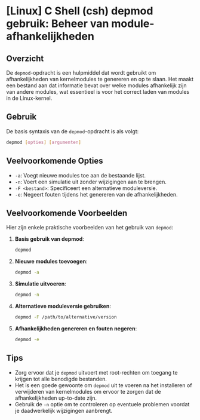 # [Linux] C Shell (csh) depmod gebruik: Beheer van module-afhankelijkheden

## Overzicht
De `depmod`-opdracht is een hulpmiddel dat wordt gebruikt om afhankelijkheden van kernelmodules te genereren en op te slaan. Het maakt een bestand aan dat informatie bevat over welke modules afhankelijk zijn van andere modules, wat essentieel is voor het correct laden van modules in de Linux-kernel.

## Gebruik
De basis syntaxis van de `depmod`-opdracht is als volgt:

```bash
depmod [opties] [argumenten]
```

## Veelvoorkomende Opties
- `-a`: Voegt nieuwe modules toe aan de bestaande lijst.
- `-n`: Voert een simulatie uit zonder wijzigingen aan te brengen.
- `-F <bestand>`: Specificeert een alternatieve moduleversie.
- `-e`: Negeert fouten tijdens het genereren van de afhankelijkheden.

## Veelvoorkomende Voorbeelden
Hier zijn enkele praktische voorbeelden van het gebruik van `depmod`:

1. **Basis gebruik van depmod**:
   ```bash
   depmod
   ```

2. **Nieuwe modules toevoegen**:
   ```bash
   depmod -a
   ```

3. **Simulatie uitvoeren**:
   ```bash
   depmod -n
   ```

4. **Alternatieve moduleversie gebruiken**:
   ```bash
   depmod -F /path/to/alternative/version
   ```

5. **Afhankelijkheden genereren en fouten negeren**:
   ```bash
   depmod -e
   ```

## Tips
- Zorg ervoor dat je `depmod` uitvoert met root-rechten om toegang te krijgen tot alle benodigde bestanden.
- Het is een goede gewoonte om `depmod` uit te voeren na het installeren of verwijderen van kernelmodules om ervoor te zorgen dat de afhankelijkheden up-to-date zijn.
- Gebruik de `-n` optie om te controleren op eventuele problemen voordat je daadwerkelijk wijzigingen aanbrengt.